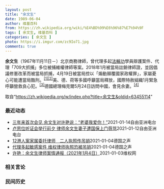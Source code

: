 ```yaml
---
layout: post
title: "余文生"
date: 1989-06-04
author: 维基百科
from: https://zh.wikipedia.org/wiki/%E4%BD%99%E6%96%87%E7%94%9F
tags: [ 余文生, 维基百科 ]
categories: [ 余文生 ]
photo: https://i.imgur.com/zc9Io71.jpg
comments: true
---
```

<div class="mw-parser-output">
<p><b>余文生</b>（1967年11月11日<span class="useeditintro" title="Template:BLP editintro">－</span>）北京商務律師，曾代理多起<a href="/wiki/%E6%B3%95%E8%BC%AA%E5%8A%9F" class="mw-redirect" title="法輪功">法輪功</a>學員辯護案件、代理「709大抓捕」多位被捕維權律師等案。2018年1月被當局註銷律師證，並因倡議修憲改革而被當局抓捕，4月19日被當局控以「煽動顛覆國家政權罪」，家屬憂心可能遭當局酷刑。<sup id="cite_ref-EPO0420_1-0" class="reference"><a href="#cite_note-EPO0420-1">[1]</a></sup><sup id="cite_ref-bbc17_2-0" class="reference"><a href="#cite_note-bbc17-2">[2]</a></sup>美、德、荷等多國呼籲當局釋放，國際特赦組織1月緊急呼籲營救良心犯。<sup id="cite_ref-amnesty_3-0" class="reference"><a href="#cite_note-amnesty-3">[3]</a></sup>德國總理梅克爾5月24日訪問中國，會見余妻。<sup id="cite_ref-4" class="reference"><a href="#cite_note-4">[4]</a></sup>
</p>
</div><noscript><img src="//zh.wikipedia.org/wiki/Special:CentralAutoLogin/start?type=1x1" alt="" title="" width="1" height="1" style="border: none; position: absolute;"></noscript>
<div class="printfooter">取自“<a dir="ltr" href="https://zh.wikipedia.org/w/index.php?title=余文生&amp;oldid=63455114">https://zh.wikipedia.org/w/index.php?title=余文生&amp;oldid=63455114</a>”</div><div id="recent-news"><h3>最近动态</h3><ul><li><a href="https://nodebe4.github.io/waimei/2021-01-14/%E4%B8%89%E5%B9%B4%E6%9D%A5%E9%A6%96%E6%AC%A1%E4%BC%9A%E8%A7%81-%E4%BD%99%E6%96%87%E7%94%9F%E5%AF%B9%E8%AE%B8%E8%89%B3%E8%AF%B4-%E8%80%81%E5%A9%86%E6%88%91%E7%88%B1%E4%BD%A0" title="三年来首次会见 余文生对许艳说：“老婆我爱你！”—— 被以煽动颠覆国家政权罪判刑四年的中国维权律师余文生，三年以来首次获准与妻子许艳14日进行视频会面。许艳转述了会见情形以及余文生的近况，并跟记...">三年来首次会见    余文生对许艳说：“老婆我爱你！”</a><time>2021-01-14</time><a class="tag">自由亚洲电台</a></li>
<li><a href="https://nodebe4.github.io/waimei/2021-01-12/%E5%8D%A2%E6%80%9D%E4%BD%8D%E5%90%AC%E8%AF%81%E4%BC%9A%E4%B8%BE%E8%A1%8C%E5%89%8D%E5%A4%95-%E5%BE%8B%E5%B8%88%E4%BD%99%E6%96%87%E7%94%9F%E5%A6%BB%E5%AD%90%E9%81%AD%E5%9B%BD%E4%BF%9D%E4%B8%8A%E9%97%A8%E8%BE%B1%E9%AA%82" title="卢思位听证会举行前夕 律师余文生妻子遭国保上门辱骂—— 12港人偷渡案中受家属委托的中国维权律师卢思位和任全牛面临被当局吊销执业证，两人的听证会将分别于周三（13日）及下周二举行。曾委托卢思位为...">卢思位听证会举行前夕  律师余文生妻子遭国保上门辱骂</a><time>2021-01-12</time><a class="tag">自由亚洲电台</a></li>
<li><a href="https://nodebe4.github.io/waimei/2021-01-04/12%E6%B8%AF%E4%BA%BA%E6%A1%88%E5%AE%B6%E5%B1%9E%E5%A7%94%E6%89%98%E5%BE%8B%E5%B8%88-%E4%BA%8C%E4%BA%BA%E6%89%A7%E7%85%A7%E4%BC%A0%E5%90%8A%E9%94%80" title="12港人案家属委托律师　二人执照传吊销—— William Yang2021-01-04T06:11:27.968Z 中国维权律师卢思位近期代理了不少敏感案件，其中包含中国维权律师余文生、中国诗...">12港人案家属委托律师　二人执照传吊销</a><time>2021-01-04</time><a class="tag">德国之声</a></li>
<li><a href="https://nodebe4.github.io/waimei/2021-01-04/%E4%BB%A3%E7%90%86%E5%A4%9A%E8%B5%B7%E6%95%8F%E6%84%9F%E6%A1%88%E4%BB%B6-%E7%BB%B4%E6%9D%83%E5%BE%8B%E5%B8%88%E6%89%A7%E7%85%A7%E6%81%90%E8%A2%AB%E5%90%8A%E9%94%80" title="代理多起敏感案件 维权律师执照恐被吊销—— William Yang2021-01-04T06:11:27.968Z 中国维权律师卢思位近期代理了不少敏感案件，其中包含中国维权律师余文生、中国诗...">代理多起敏感案件 维权律师执照恐被吊销</a><time>2021-01-04</time><a class="tag">德国之声</a></li>
<li><a href="https://nodebe4.github.io/waimei/2021-01-03/%E8%AE%B8%E8%89%B3-%E4%BD%99%E6%96%87%E7%94%9F%E5%BE%8B%E5%B8%88%E6%A1%88%E6%83%85%E9%80%9A%E6%8A%A5-2021%E5%B9%B41%E6%9C%884%E6%97%A5" title="许艳：余文生律师案情通报（2021年1月4日）—— 2021年1月1日，许艳收到徐州市中级人民法院，家属会见通知书，1月1日，许艳给徐州市看守所打电话，预约会见余文生律师，徐州市看守所以疫情为由...">许艳：余文生律师案情通报（2021年1月4日）</a><time>2021-01-03</time><a class="tag">维权网</a></li>
</ul></div><div id="open-opinion"><h3>相关言论</h3><ul></ul></div><div id="mjls-record"><h3>民间历史</h3><ul></ul></div>